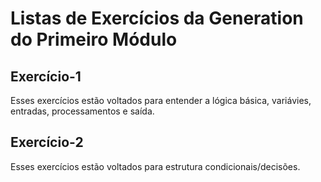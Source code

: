 # Listas de Exercícios da Generation do Primeiro Módulo

## Exercício-1
Esses exercícios estão voltados para entender a lógica básica, variávies, entradas, processamentos e saída.

## Exercício-2
Esses exercícios estão voltados para estrutura condicionais/decisões.

